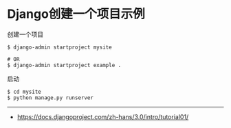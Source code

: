 # Django创建一个项目示例

创建一个项目

    $ django-admin startproject mysite

    # OR
    $ django-admin startproject example .

启动

    $ cd mysite
    $ python manage.py runserver

---

- https://docs.djangoproject.com/zh-hans/3.0/intro/tutorial01/

